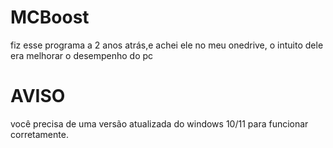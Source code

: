 # MCBoost

fiz esse programa a 2 anos atrás,e achei ele no meu onedrive, o intuito dele era melhorar o desempenho do pc

# AVISO
você precisa de uma versão atualizada do windows 10/11 para funcionar corretamente.

